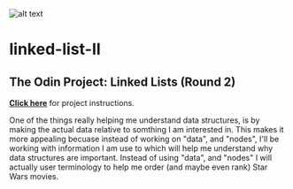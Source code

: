 ![alt text](https://images.unsplash.com/photo-1416543974351-c28453497ef4?ixlib=rb-4.0.3&ixid=MnwxMjA3fDB8MHxwaG90by1wYWdlfHx8fGVufDB8fHx8&auto=format&fit=crop&w=873&q=80 "Unsplash: Mike Alonzo (mikezo)")
# linked-list-II
## The Odin Project: Linked Lists (Round 2)
[**Click here**](https://www.theodinproject.com/lessons/javascript-linked-lists "The Odin Project") for project instructions.

One of the things really helping me understand data structures, is by making the actual data relative to somthing I am interested in. This makes it more appealing becuase instead of working on "data", and "nodes", I'll be working with information I am use to which will help me understand why data structures are important. 
Instead of using "data", and "nodes" I will actually user terminology to help me order (and maybe even rank) Star Wars movies. 
